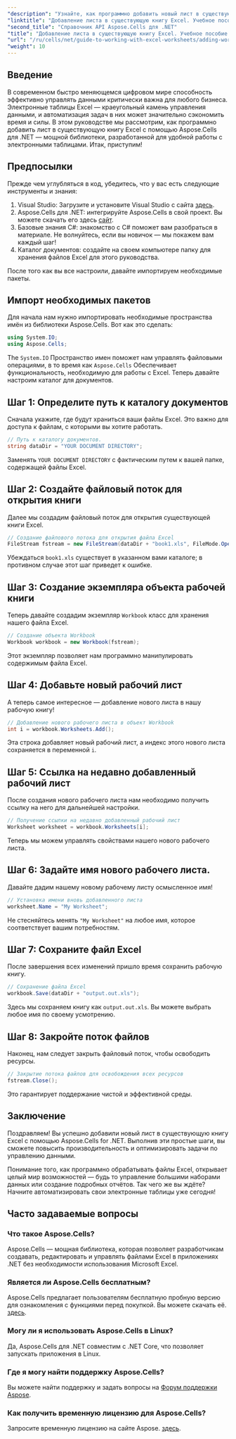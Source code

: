 ```yaml
---
"description": "Узнайте, как программно добавить новый лист в существующую книгу Excel с помощью Aspose.Cells для .NET. Это пошаговое руководство описывает сохранение изменённой книги, упрощая задачу разработчиков."
"linktitle": "Добавление листа в существующую книгу Excel. Учебное пособие по C#"
"second_title": "Справочник API Aspose.Cells для .NET"
"title": "Добавление листа в существующую книгу Excel. Учебное пособие по C#"
"url": "/ru/cells/net/guide-to-working-with-excel-worksheets/adding-worksheet-to-existing-excel-workbook-csharp-tutorial/"
"weight": 10
---
```


## Введение

В современном быстро меняющемся цифровом мире способность эффективно управлять данными критически важна для любого бизнеса. Электронные таблицы Excel — краеугольный камень управления данными, и автоматизация задач в них может значительно сэкономить время и силы. В этом руководстве мы рассмотрим, как программно добавить лист в существующую книгу Excel с помощью Aspose.Cells для .NET — мощной библиотеки, разработанной для удобной работы с электронными таблицами. Итак, приступим!

## Предпосылки

Прежде чем углубляться в код, убедитесь, что у вас есть следующие инструменты и знания:

1. Visual Studio: Загрузите и установите Visual Studio с сайта [здесь](https://visualstudio.microsoft.com/vs/).
2. Aspose.Cells для .NET: интегрируйте Aspose.Cells в свой проект. Вы можете скачать его здесь [сайт](https://releases.aspose.com/cells/net/).
3. Базовые знания C#: знакомство с C# поможет вам разобраться в материале. Не волнуйтесь, если вы новичок — мы покажем вам каждый шаг!
4. Каталог документов: создайте на своем компьютере папку для хранения файлов Excel для этого руководства.

После того как вы все настроили, давайте импортируем необходимые пакеты.

## Импорт необходимых пакетов

Для начала нам нужно импортировать необходимые пространства имён из библиотеки Aspose.Cells. Вот как это сделать:

```csharp
using System.IO;
using Aspose.Cells;
```

The `System.IO` Пространство имен поможет нам управлять файловыми операциями, в то время как `Aspose.Cells` Обеспечивает функциональность, необходимую для работы с Excel. Теперь давайте настроим каталог для документов.

## Шаг 1: Определите путь к каталогу документов

Сначала укажите, где будут храниться ваши файлы Excel. Это важно для доступа к файлам, с которыми вы хотите работать.

```csharp
// Путь к каталогу документов.
string dataDir = "YOUR DOCUMENT DIRECTORY";
```

Заменять `YOUR DOCUMENT DIRECTORY` с фактическим путем к вашей папке, содержащей файлы Excel.

## Шаг 2: Создайте файловый поток для открытия книги

Далее мы создадим файловый поток для открытия существующей книги Excel.

```csharp
// Создание файлового потока для открытия файла Excel
FileStream fstream = new FileStream(dataDir + "book1.xls", FileMode.Open);
```

Убеждаться `book1.xls` существует в указанном вами каталоге; в противном случае этот шаг приведет к ошибке.

## Шаг 3: Создание экземпляра объекта рабочей книги

Теперь давайте создадим экземпляр `Workbook` класс для хранения нашего файла Excel.

```csharp
// Создание объекта Workbook
Workbook workbook = new Workbook(fstream);
```

Этот экземпляр позволяет нам программно манипулировать содержимым файла Excel.

## Шаг 4: Добавьте новый рабочий лист

А теперь самое интересное — добавление нового листа в нашу рабочую книгу!

```csharp
// Добавление нового рабочего листа в объект Workbook
int i = workbook.Worksheets.Add();
```

Эта строка добавляет новый рабочий лист, а индекс этого нового листа сохраняется в переменной `i`.

## Шаг 5: Ссылка на недавно добавленный рабочий лист

После создания нового рабочего листа нам необходимо получить ссылку на него для дальнейшей настройки.

```csharp
// Получение ссылки на недавно добавленный рабочий лист
Worksheet worksheet = workbook.Worksheets[i];
```

Теперь мы можем управлять свойствами нашего нового рабочего листа.

## Шаг 6: Задайте имя нового рабочего листа.

Давайте дадим нашему новому рабочему листу осмысленное имя!

```csharp
// Установка имени вновь добавленного листа
worksheet.Name = "My Worksheet";
```

Не стесняйтесь менять `"My Worksheet"` на любое имя, которое соответствует вашим потребностям.

## Шаг 7: Сохраните файл Excel

После завершения всех изменений пришло время сохранить рабочую книгу.

```csharp
// Сохранение файла Excel
workbook.Save(dataDir + "output.out.xls");
```

Здесь мы сохраняем книгу как `output.out.xls`. Вы можете выбрать любое имя по своему усмотрению.

## Шаг 8: Закройте поток файлов

Наконец, нам следует закрыть файловый поток, чтобы освободить ресурсы.

```csharp
// Закрытие потока файлов для освобождения всех ресурсов
fstream.Close();
```

Это гарантирует поддержание чистой и эффективной среды.

## Заключение

Поздравляем! Вы успешно добавили новый лист в существующую книгу Excel с помощью Aspose.Cells for .NET. Выполнив эти простые шаги, вы сможете повысить производительность и оптимизировать задачи по управлению данными. 

Понимание того, как программно обрабатывать файлы Excel, открывает целый мир возможностей — будь то управление большими наборами данных или создание подробных отчётов. Так чего же вы ждёте? Начните автоматизировать свои электронные таблицы уже сегодня!

## Часто задаваемые вопросы

### Что такое Aspose.Cells?
Aspose.Cells — мощная библиотека, которая позволяет разработчикам создавать, редактировать и управлять файлами Excel в приложениях .NET без необходимости использования Microsoft Excel.

### Является ли Aspose.Cells бесплатным?
Aspose.Cells предлагает пользователям бесплатную пробную версию для ознакомления с функциями перед покупкой. Вы можете скачать её. [здесь](https://releases.aspose.com/cells/net/).

### Могу ли я использовать Aspose.Cells в Linux?
Да, Aspose.Cells для .NET совместим с .NET Core, что позволяет запускать приложения в Linux.

### Где я могу найти поддержку Aspose.Cells?
Вы можете найти поддержку и задать вопросы на [Форум поддержки Aspose](https://forum.aspose.com/c/cells/9).

### Как получить временную лицензию для Aspose.Cells?
Запросите временную лицензию на сайте Aspose. [здесь](https://purchase.conholdate.com/temporary-license/).